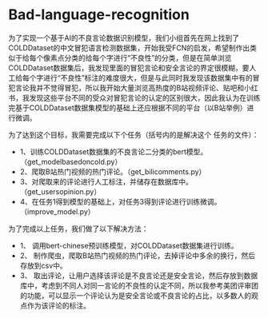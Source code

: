 # Bad-language-recognition
为了实现一个基于AI的不良言论数据识别模型，我们小组首先在网上找到了COLDDataset的中文冒犯语言检测数据集，开始我受FCN的启发，希望制作出类似于给每个像素点分类的给每个字进行“不良性”的分类，但是在简单浏览COLDDataset数据集后，我发现里面的冒犯言论和安全言论的界定很模糊，要人工给每个字进行“不良性”标注的难度很大，但是与此同时我发现该数据集中有的冒犯言论我并不觉得冒犯，所以我开始大量浏览高热度的B站视频评论、贴吧和小红书，我发现这些平台不同的受众对冒犯言论的认定的区别很大，因此我认为在训练完基于COLDDataset数据集模型的基础上还应根据不同的平台（以B站举例）进行微调。

为了达到这个目标，我需要完成以下个任务（括号内的是解决这个 任务的文件）：

* 1、训练COLDDataset数据集的不良言论二分类的bert模型。（get_modelbasedoncold.py）
* 2、爬取B站热门视频的热门评论。（get_bilicomments.py）
* 3、对爬取来的评论进行人工标注，并储存在数据库中。（get_usersopinion.py）
* 4、在任务1得到模型的基础上，对任务3得到评论进行训练微调。（improve_model.py）

为了完成以上任务，我们做了以下解决方法：

* 1、	调用bert-chinese预训练模型，对COLDDataset数据集进行训练。
* 2、	制作爬虫，爬取B站热门视频的热门评论，去掉评论中多余的换行，然后存放到csv中。
* 3、	取出评论，让用户选择该评论是不良言论还是安全言论，然后存放到数据库中，考虑到不同人对同一言论的不良性的认定不同，所以我参考美团评审团的功能，可以显示一个评论认为是安全言论或不良言论的占比，以多数人的观点作为该评论的标注。
